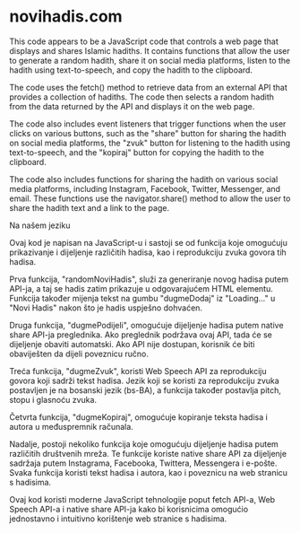 # novihadis.com

This code appears to be a JavaScript code that controls a web page that displays and shares Islamic hadiths. It contains functions that allow the user to generate a random hadith, share it on social media platforms, listen to the hadith using text-to-speech, and copy the hadith to the clipboard.

The code uses the fetch() method to retrieve data from an external API that provides a collection of hadiths. The code then selects a random hadith from the data returned by the API and displays it on the web page.

The code also includes event listeners that trigger functions when the user clicks on various buttons, such as the "share" button for sharing the hadith on social media platforms, the "zvuk" button for listening to the hadith using text-to-speech, and the "kopiraj" button for copying the hadith to the clipboard.

The code also includes functions for sharing the hadith on various social media platforms, including Instagram, Facebook, Twitter, Messenger, and email. These functions use the navigator.share() method to allow the user to share the hadith text and a link to the page.


Na našem jeziku


Ovaj kod je napisan na JavaScript-u i sastoji se od funkcija koje omogućuju prikazivanje i dijeljenje različitih hadisa, kao i reprodukciju zvuka govora tih hadisa.

Prva funkcija, "randomNoviHadis", služi za generiranje novog hadisa putem API-ja, a taj se hadis zatim prikazuje u odgovarajućem HTML elementu. Funkcija također mijenja tekst na gumbu "dugmeDodaj" iz "Loading..." u "Novi Hadis" nakon što je hadis uspješno dohvaćen.

Druga funkcija, "dugmePodijeli", omogućuje dijeljenje hadisa putem native share API-ja preglednika. Ako preglednik podržava ovaj API, tada će se dijeljenje obaviti automatski. Ako API nije dostupan, korisnik će biti obaviješten da dijeli poveznicu ručno.

Treća funkcija, "dugmeZvuk", koristi Web Speech API za reprodukciju govora koji sadrži tekst hadisa. Jezik koji se koristi za reprodukciju zvuka postavljen je na bosanski jezik (bs-BA), a funkcija također postavlja pitch, stopu i glasnoću zvuka.

Četvrta funkcija, "dugmeKopiraj", omogućuje kopiranje teksta hadisa i autora u međuspremnik računala.

Nadalje, postoji nekoliko funkcija koje omogućuju dijeljenje hadisa putem različitih društvenih mreža. Te funkcije koriste native share API za dijeljenje sadržaja putem Instagrama, Facebooka, Twittera, Messengera i e-pošte. Svaka funkcija koristi tekst hadisa i autora, kao i poveznicu na web stranicu s hadisima.

Ovaj kod koristi moderne JavaScript tehnologije poput fetch API-a, Web Speech API-a i native share API-ja kako bi korisnicima omogućio jednostavno i intuitivno korištenje web stranice s hadisima.
